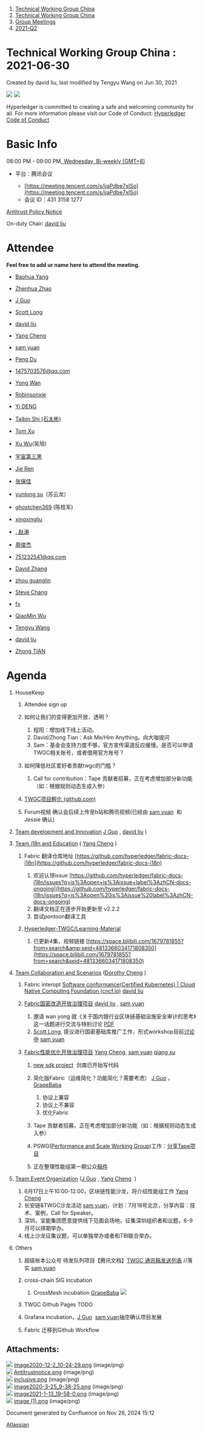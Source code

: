 1. [Technical Working Group China](index.html)
2. [Technical Working Group China](Technical-Working-Group-China_22151170.html)
3. [Group Meetings](Group-Meetings_22151180.html)
4. [2021-Q2](2021-Q2_22152933.html)

# Technical Working Group China : 2021-06-30

Created by david liu, last modified by Tengyu Wang on Jun 30, 2021

![](attachments/22153047/22153049.png?height=150) ![](attachments/22153047/22153050.png?height=150)

Hyperledger is committed to creating a safe and welcoming community for all. For more information please visit our Code of Conduct: [Hyperledger Code of Conduct](https://lf-hyperledger.atlassian.net/wiki/display/HYP/Hyperledger+Code+of+Conduct)

# Basic Info

08:00 PM - 09:00 PM[, Wednesday, Bi-weekly (GMT+8)](https://meeting.tencent.com/s/ijaPdbe7xISo)

- 平台：腾讯会议
  
  - [https://meeting.tencent.com/s/ijaPdbe7xISo](https://meeting.tencent.com/s/ijaPdbe7xISo)
  - 会议 ID：431 3158 1277

[Antitrust Policy Notice](https://docs.google.com/presentation/d/1punUCr0mSZT9gMKCs3vCYqbWbjeS_RG-18ZrhkfwoYc/edit?ts=5a14dfdf)

On-duty Chair: [david liu](https://lf-hyperledger.atlassian.net/wiki/people/557058:ccdd3d2a-7f2a-4159-a2f2-de5fc7776831?ref=confluence)

# Attendee

**Feel free to add ur name here to attend the meeting.**

- [Baohua Yang](https://lf-hyperledger.atlassian.net/wiki/people/557058:17d87dbf-05fe-4c1b-84cf-fd69f7fcbb20?ref=confluence)
- [Zhenhua Zhao](https://lf-hyperledger.atlassian.net/wiki/people/5da669613c95d00c3c649d6e?ref=confluence) 
  
- [J Guo](https://lf-hyperledger.atlassian.net/wiki/people/70121:6a297646-8eaf-48bb-afd9-76ce748a10eb?ref=confluence)
  
- [Scott Long](https://lf-hyperledger.atlassian.net/wiki/people/712020:d1bf34a5-5759-4945-8433-6da36f1c6870?ref=confluence)
- [david liu](https://lf-hyperledger.atlassian.net/wiki/people/557058:ccdd3d2a-7f2a-4159-a2f2-de5fc7776831?ref=confluence)
  
- [Yang Cheng](https://lf-hyperledger.atlassian.net/wiki/people/712020:4461a0ca-7fe6-4b0c-9a5e-2eb1d121e60a?ref=confluence)
- [sam yuan](https://lf-hyperledger.atlassian.net/wiki/people/557058:e0a428f2-22b3-4b1c-b147-67537cf8a774?ref=confluence)
- [Peng Du](https://lf-hyperledger.atlassian.net/wiki/people/712020:40cfa3db-3ae0-4442-b843-16a107ce7b9f?ref=confluence)
- [1475703576@qq.com](https://lf-hyperledger.atlassian.net/wiki/people/712020:acd30443-9fb0-401d-b849-bafda872a821?ref=confluence)
- [Yong Wan](https://lf-hyperledger.atlassian.net/wiki/people/712020:79c6dd6a-6ff2-4122-9e46-e9e88a8f2cff?ref=confluence)
- [Robinsonxie](https://lf-hyperledger.atlassian.net/wiki/people/5c4c48a1cc3a1d3d8a2bcb13?ref=confluence)
- [Yi DENG](https://lf-hyperledger.atlassian.net/wiki/people/5b07a68911b5d0513926a2f5?ref=confluence)
- [Taibin Shi (石太彬)](https://lf-hyperledger.atlassian.net/wiki/people/712020:4cb098af-2dbd-4b4b-9eca-fc06f841b2ce?ref=confluence)
- [Tom Xu](https://lf-hyperledger.atlassian.net/wiki/people/712020:70c761c0-7c57-42db-b3ec-a4aa3010f521?ref=confluence)
- [Xu Wu](https://lf-hyperledger.atlassian.net/wiki/people/712020:46ad479a-4c31-45ee-a92b-d485d8d85778?ref=confluence)(吴旭)
- [宇宙第三黑](https://lf-hyperledger.atlassian.net/wiki/people/557058:9b1e2762-43b1-4829-846f-c8187ae231c8?ref=confluence)
- [Jie Ren](https://lf-hyperledger.atlassian.net/wiki/people/712020:24daa086-2fde-461a-b543-287521bc21e2?ref=confluence)
- [张保佳](https://lf-hyperledger.atlassian.net/wiki/people/5c62acb760cf8e3dfccf871f?ref=confluence)
- [yunlong su](https://lf-hyperledger.atlassian.net/wiki/people/712020:981f8d18-0891-4b37-a252-2997c4651ae8?ref=confluence)  (苏云龙）
- [ghostchen369](https://lf-hyperledger.atlassian.net/wiki/people/5c491f5617919c1f8bfb241e?ref=confluence) (陈桂军)
- [xingxingliu](https://lf-hyperledger.atlassian.net/wiki/people/557058:86d53ec0-827f-4d64-937a-ce83793d644a?ref=confluence)
- [. 赵涛](https://lf-hyperledger.atlassian.net/wiki/people/712020:1574841e-5945-4862-857e-2758ac80ccbc?ref=confluence)
- [周俊杰](https://lf-hyperledger.atlassian.net/wiki/people/5a9a0ef69ff0b42a5a83c3cb?ref=confluence)
- [751232541@qq.com](https://lf-hyperledger.atlassian.net/wiki/people/712020:8a475f46-c247-4dbe-8447-89299d38f30e?ref=confluence)
- [David Zhang](https://lf-hyperledger.atlassian.net/wiki/people/5e4cf506924db10e74b81078?ref=confluence)
- [zhou guanglin](https://lf-hyperledger.atlassian.net/wiki/people/712020:f0367bd9-6fac-4278-bbc1-e73b6cae3b42?ref=confluence)
- [Steve Chang](https://lf-hyperledger.atlassian.net/wiki/people/557058:3cd9bb86-8409-44e8-9fa9-11f934728eba?ref=confluence)
- [fx](https://lf-hyperledger.atlassian.net/wiki/people/5d8895e016bcf20dd1c60905?ref=confluence)
- [QiaoMin Wu](https://lf-hyperledger.atlassian.net/wiki/people/712020:033a46b0-8a1a-471c-b64b-6c8cf2e65a36?ref=confluence)
- [Tengyu Wang](https://lf-hyperledger.atlassian.net/wiki/people/712020:33a92312-5a4e-4f81-b22e-4bbf37f4079f?ref=confluence)
- [david liu](https://lf-hyperledger.atlassian.net/wiki/people/557058:ccdd3d2a-7f2a-4159-a2f2-de5fc7776831?ref=confluence)
- [Zhong TIAN](https://lf-hyperledger.atlassian.net/wiki/people/712020:06406a66-3abd-4413-a630-71b09146c902?ref=confluence)

# Agenda

1. HouseKeep
   
   1. Attendee sign up
   2. 如何让我们的变得更加开放，透明？ 
      
      1. 程阳：增加线下线上活动。
      2. David/Zhong Tian：Ask Me/Him Anything。向大咖提问
      3. Sam：基金会支持力度不够，官方宣传渠道反应缓慢。是否可以申请TWGC相关账号，或者借用官方账号？
   3. 如何降低社区爱好者贡献twgc的门槛？
      
      1. Call for contribution：Tape 贡献者招募，正在考虑增加部分新功能（如：根据规则动态生成入参）
   4. [TWGC项目孵化 (github.com)](https://github.com/Hyperledger-TWGC/TWGC-Project-Incubator)
   5. Forum视频 确认会后续上传至b站和腾讯视频(已经由 [sam yuan](https://lf-hyperledger.atlassian.net/wiki/people/557058:e0a428f2-22b3-4b1c-b147-67537cf8a774?ref=confluence)  和 Jessie 确认)
2. [Team development and Innovation](https://lf-hyperledger.atlassian.net/wiki/display/TWGC/Development+and+Innovation) [J Guo](https://lf-hyperledger.atlassian.net/wiki/people/70121:6a297646-8eaf-48bb-afd9-76ce748a10eb?ref=confluence) , [david liu](https://lf-hyperledger.atlassian.net/wiki/people/557058:ccdd3d2a-7f2a-4159-a2f2-de5fc7776831?ref=confluence) )
3. [Team i18n and Education](https://lf-hyperledger.atlassian.net/wiki/display/TWGC/i18n+and+Education) ( [Yang Cheng](https://lf-hyperledger.atlassian.net/wiki/people/712020:4461a0ca-7fe6-4b0c-9a5e-2eb1d121e60a?ref=confluence) )
   
   1. Fabric 翻译仓库地址 [https://github.com/hyperledger/fabric-docs-i18n](https://github.com/hyperledger/fabric-docs-i18n)
      
      1. 欢迎认领issue [https://github.com/hyperledger/fabric-docs-i18n/issues?q=is%3Aopen+is%3Aissue+label%3AzhCN-docs-ongoing](https://github.com/hyperledger/fabric-docs-i18n/issues?q=is%3Aopen%20is%3Aissue%20label%3AzhCN-docs-ongoing)
      2. 翻译文档正在逐步开始更新至 v2.2.2
      3. 尝试pontoon翻译工具
   2. [Hyperledger-TWGC/Learning-Material](https://github.com/Hyperledger-TWGC/Learning-Material)
      
      1. 已更新4集，视频链接 [https://space.bilibili.com/1679781855?from=search&amp;seid=4813366034171808350](https://space.bilibili.com/1679781855?from=search&seid=4813366034171808350)
4. [Team Collaboration and Scenarios](https://lf-hyperledger.atlassian.net/wiki/display/TWGC/Collaborations+and+Scenarios) ([Dorothy Cheng](https://lf-hyperledger.atlassian.net/wiki/people/712020:7e5a518b-9be6-4b40-8450-a804ca93647a?ref=confluence) )
   
   1. Fabric interopt [Software conformance(Certified Kubernetes) | Cloud Native Computing Foundation (cncf.io)](https://www.cncf.io/certification/software-conformance/) [david liu](https://lf-hyperledger.atlassian.net/wiki/people/557058:ccdd3d2a-7f2a-4159-a2f2-de5fc7776831?ref=confluence)
   2. [Fabric国密改造开放治理项目](https://github.com/Hyperledger-TWGC/fabric-gm-wiki) [david liu](https://lf-hyperledger.atlassian.net/wiki/people/557058:ccdd3d2a-7f2a-4159-a2f2-de5fc7776831?ref=confluence) , [sam yuan](https://lf-hyperledger.atlassian.net/wiki/people/557058:e0a428f2-22b3-4b1c-b147-67537cf8a774?ref=confluence)   
      
      1. 邀请 wan yong 就《关于国内银行业区块链基础设施安全审计的思考》这一话题进行交流与特别讨论 [PDF](https://github.com/Hyperledger-TWGC/fabric-gm-wiki/tree/master/%E5%8F%82%E8%80%83%E6%A0%87%E5%87%86)
      2. [Scott Long](https://lf-hyperledger.atlassian.net/wiki/people/712020:d1bf34a5-5759-4945-8433-6da36f1c6870?ref=confluence), 提议进行国密基础库推广工作，形式workshop目前[讨论中](https://github.com/Hyperledger-TWGC/fabric-gm-wiki/discussions/23) [sam yuan](https://lf-hyperledger.atlassian.net/wiki/people/557058:e0a428f2-22b3-4b1c-b147-67537cf8a774?ref=confluence)
   3. [Fabric性能优化开放治理项目](22152388.html) [Yang Cheng](https://lf-hyperledger.atlassian.net/wiki/people/712020:4461a0ca-7fe6-4b0c-9a5e-2eb1d121e60a?ref=confluence), [sam yuan](https://lf-hyperledger.atlassian.net/wiki/people/557058:e0a428f2-22b3-4b1c-b147-67537cf8a774?ref=confluence) [qiang xu](https://lf-hyperledger.atlassian.net/wiki/people/712020:d143b60e-255e-4a7d-bdc5-9aa41dafc74a?ref=confluence)
      
      1. [new sdk project](https://github.com/Hyperledger-TWGC/fabric-performance-wiki/issues/11)  剑南已开始写代码
      2. 简化版Fabric（运维简化？功能简化？需要考虑） [J Guo](https://lf-hyperledger.atlassian.net/wiki/people/70121:6a297646-8eaf-48bb-afd9-76ce748a10eb?ref=confluence) ，[GrapeBaba](https://lf-hyperledger.atlassian.net/wiki/people/70121:9d3e098c-7104-4922-a304-f5a035cd60ad?ref=confluence)
         
         1. 协议上兼容
         2. 协议上不兼容
         3. 优化Fabric
      3. Tape 贡献者招募，正在考虑增加部分新功能（如：根据规则动态生成入参）
      4. PSWG([Performance and Scale Working Group](https://lf-hyperledger.atlassian.net/wiki/display/PSWG/Performance+and+Scale+Working+Group))工作：[分享Tape项目](https://www.bilibili.com/video/BV1Z64y197sb/)
      5. 正在整理性能组第一期公众[稿件](https://github.com/Hyperledger-TWGC/fabric-performance-wiki/pull/18)
5. [Team Event Organization](https://lf-hyperledger.atlassian.net/wiki/display/TWGC/Events+Organization) ([J Guo](https://lf-hyperledger.atlassian.net/wiki/people/70121:6a297646-8eaf-48bb-afd9-76ce748a10eb?ref=confluence) , [Yang Cheng](https://lf-hyperledger.atlassian.net/wiki/people/712020:4461a0ca-7fe6-4b0c-9a5e-2eb1d121e60a?ref=confluence)  )
   
   1. 6月17日上午10:00-12:00，区块链性能沙龙，将介绍性能组工作 [Yang Cheng](https://lf-hyperledger.atlassian.net/wiki/people/712020:4461a0ca-7fe6-4b0c-9a5e-2eb1d121e60a?ref=confluence)
   2. 长安链&amp;TWGC沙龙活动 [sam yuan](https://lf-hyperledger.atlassian.net/wiki/people/557058:e0a428f2-22b3-4b1c-b147-67537cf8a774?ref=confluence)，计划：7月18号北京，分享内容：技术、案例，Call for Speaker。
   3. 深圳，宝能集团愿意提供线下见面会场地，征集深圳组织者和议题，6-9月可以择期举办。
   4. 线上沙龙征集议题，可以单独举办或者和TBI联合举办。
6. Others
   
   1. 超级账本公众号 待发队列项目【腾讯文档】[TWGC 通讯稿发送列表](https://docs.qq.com/sheet/DS3Nub1JZRmhsWG9s?scene=H1UoO4FBFfg49BFfg4hCqXu2KqL5o1) //落实 [sam yuan](https://lf-hyperledger.atlassian.net/wiki/people/557058:e0a428f2-22b3-4b1c-b147-67537cf8a774?ref=confluence)
   2. cross-chain SIG incubation
      
      1. CrossMesh incubation [GrapeBaba](https://lf-hyperledger.atlassian.net/wiki/people/70121:9d3e098c-7104-4922-a304-f5a035cd60ad?ref=confluence) [![](plugins/servlet/confluence/placeholder/unknown-macro)](https://docs.google.com/document/d/1ODcQl_JGduqHks0GnPObaI-ZOYX2LLT7C1_v4M0MYJE/edit)
   3. TWGC Github Pages TODO
   4. Grafana incubation，[J Guo](https://lf-hyperledger.atlassian.net/wiki/people/70121:6a297646-8eaf-48bb-afd9-76ce748a10eb?ref=confluence)  [sam yuan](https://lf-hyperledger.atlassian.net/wiki/people/557058:e0a428f2-22b3-4b1c-b147-67537cf8a774?ref=confluence)抽空确认项目发展
   5. Fabric 迁移到Github Workflow

## Attachments:

![](images/icons/bullet_blue.gif) [image2020-12-2\_10-24-29.png](attachments/22153047/22153048.png) (image/png)  
![](images/icons/bullet_blue.gif) [Antitrustnotice.png](attachments/22153047/22153049.png) (image/png)  
![](images/icons/bullet_blue.gif) [inclusive.png](attachments/22153047/22153050.png) (image/png)  
![](images/icons/bullet_blue.gif) [image2020-3-25\_9-38-25.png](attachments/22153047/22153051.png) (image/png)  
![](images/icons/bullet_blue.gif) [image2021-1-13\_19-58-0.png](attachments/22153047/22153052.png) (image/png)  
![](images/icons/bullet_blue.gif) [image (1).png](attachments/22153047/22153053.png) (image/png)

Document generated by Confluence on Nov 26, 2024 15:12

[Atlassian](http://www.atlassian.com/)
